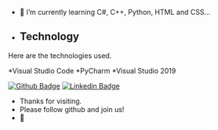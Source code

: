 


- 🌱 I’m currently learning C#, C++, Python, HTML and CSS...

- ## Technology 
 
Here are the technologies used.

*Visual Studio Code
*PyCharm
*Visual Studio 2019



[![Github Badge](https://img.shields.io/badge/-Github-000?style=flat-square&logo=Github&logoColor=white&link=https://github.com/LucasTadela)](https://github.com/LucasTadela)
[![Linkedin Badge](https://img.shields.io/badge/-LinkedIn-blue?style=flat-square&logo=Linkedin&logoColor=white&link=https://www.linkedin.com/in/lucas-alves-991559221/)](https://www.linkedin.com/in/lucas-alves-991559221/)




- Thanks for visiting.
- Please follow github and join us!
- :musical_note:
